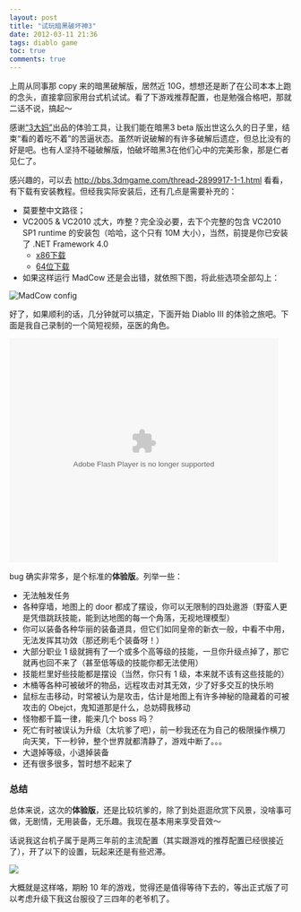 ```yaml
---
layout: post
title: "试玩暗黑破坏神3"
date: 2012-03-11 21:36
tags: diablo game
toc: true
comments: true
---
```


上周从同事那 copy 来的暗黑破解版，居然近 10G，想想还是断了在公司本本上跑的念头，直接拿回家用台式机试试。看了下游戏推荐配置，也是勉强合格吧，那就二话不说，搞起～

感谢[“3大妈”](http://bbs.3dmgame.com/)出品的体验工具，让我们能在暗黑3 beta 版出世这么久的日子里，结束“看的着吃不着”的苦逼状态。虽然听说破解的有许多破解后遗症，但总比没有的好是吧。也有人坚持不碰破解版，怕破坏暗黑3在他们心中的完美形象，那是仁者见仁了。

感兴趣的，可以去 <http://bbs.3dmgame.com/thread-2899917-1-1.html> 看看，有下载有安装教程。但经我实际安装后，还有几点是需要补充的：

-	莫要整中文路径；
-	VC2005 & VC2010 忒大，咋整？完全没必要，去下个完整的包含 VC2010 SP1 runtime 的安装包（哈哈，这个只有 10M 大小），当然，前提是你已安装了 .NET Framework 4.0<br />
	-  [x86下载](http://system.data.sqlite.org/downloads/1.0.79.0/sqlite-netFx40-setup-bundle-x86-2010-1.0.79.0.exe)
	-  [64位下载](http://system.data.sqlite.org/downloads/1.0.79.0/sqlite-netFx40-setup-bundle-x64-2010-1.0.79.0.exe)
-	如果这样运行 MadCow 还是会出错，就依照下图，将此些选项全部勾上：

![MadCow config](http://farm8.staticflickr.com/7200/6972555695_2ca8aa323e_z.jpg)

好了，如果顺利的话，几分钟就可以搞定，下面开始 Diablo III 的体验之旅吧。下面是我自己录制的一个简短视频，巫医的角色。

<embed src="http://player.youku.com/player.php/sid/XMzY0Mjk3NTI0/v.swf" allowFullScreen="true" quality="high" width="480" height="400" align="middle" allowScriptAccess="always" type="application/x-shockwave-flash"></embed>

bug 确实非常多，是个标准的**体验版**。列举一些：

-   无法触发任务
-   各种穿墙，地图上的 door 都成了摆设，你可以无限制的四处遨游（野蛮人更是凭借跳跃技能，能到达地图的每一个角落，无视地理模型）
-   你可以装备各种华丽的装备道具，但它们如同皇帝的新衣一般，中看不中用，无法发挥其功效（那还刷毛个装备呀！）
-   大部分职业 1 级就拥有了一个或多个高等级的技能，一旦你升级点掉了，那它就再也回不来了（甚至低等级的技能你都无法使用）
-   技能栏里好些技能都是摆设（当然，你只有 1 级，本来就不该有这些技能的）
-   木桶等各种可被破坏的物品，远程攻击对其无效，少了好多交互的快乐哟
-   鼠标左击移动，时常被认为是攻击，估计是地图上有许多神秘的隐藏着的可被攻击的 Obejct，鬼知道那是什么，总妨碍我移动
-   怪物都千篇一律，能来几个 boss 吗？
-   死亡有时被误认为升级（太坑爹了吧），前一秒我还在为自己的极限操作横刀向天笑，下一秒钟，整个世界就都清静了，游戏中断了。。。
-   大退掉等级，小退掉装备
-   还有很多很多，暂时想不起来了

### 总结
总体来说，这次的**体验版**，还是比较坑爹的，除了到处逛逛欣赏下风景，没啥事可做，无剧情，无用装备，无乐趣。我现在基本用来享受音效～

话说我这台机子属于是两三年前的主流配置（其实跟游戏的推荐配置已经很接近了），开了以下的设置，玩起来还是有些迟滞。

[![](http://farm8.staticflickr.com/7037/6972766875_9bc6afa6ce_z.jpg)](http://farm8.staticflickr.com/7037/6972766875_9bc6afa6ce_b.jpg "点击看大图")

大概就是这样咯，期盼 10 年的游戏，觉得还是值得等待下去的，等出正式版了可以考虑升级下我这台服役了三四年的老爷机了。
